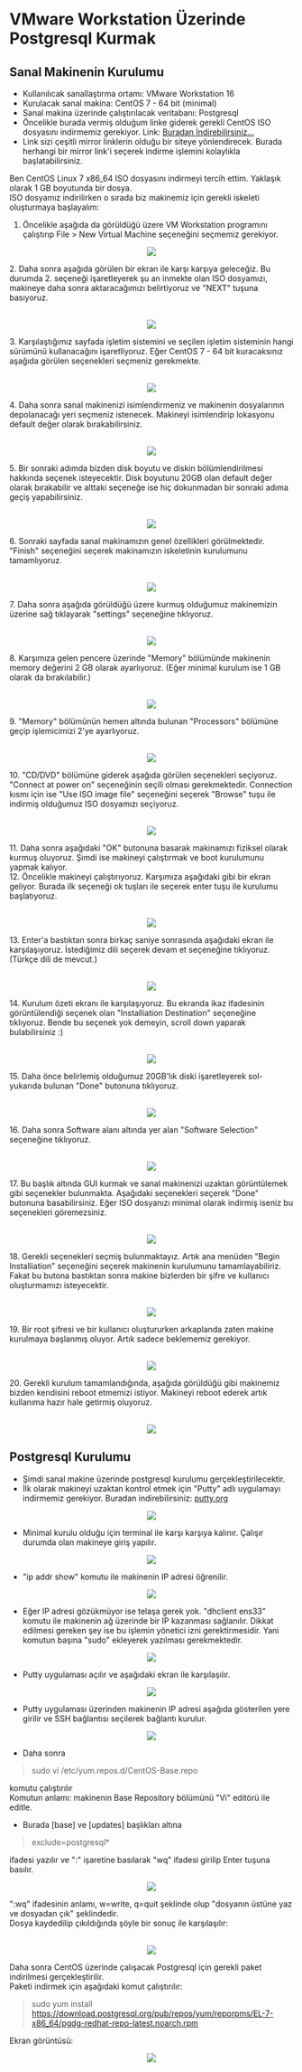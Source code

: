 # VMware Workstation Üzerinde Postgresql Kurmak
## Sanal Makinenin Kurulumu
- Kullanılıcak sanallaştırma ortamı: VMware Workstation 16
- Kurulacak sanal makina: CentOS 7 - 64 bit (minimal)
- Sanal makina üzerinde çalıştırılacak veritabanı: Postgresql
- Öncelikle burada vermiş olduğum linke giderek gerekli CentOS ISO dosyasını indirmemiz gerekiyor. Link: [Buradan İndirebilirsiniz...](https://www.centos.org/download/)
- Link sizi çeşitli mirror linklerin olduğu bir siteye yönlendirecek. Burada herhangi bir mirror link'i seçerek indirme işlemini kolaylıkla başlatabilirsiniz. <br>

Ben CentOS Linux 7 x86_64 ISO dosyasını indirmeyi tercih ettim. Yaklaşık olarak 1 GB boyutunda bir dosya. <br>
ISO dosyamız indirilirken o sırada biz makinemiz için gerekli iskeleti oluşturmaya başlayalım: <br>
1. Öncelikle aşağıda da görüldüğü üzere VM Workstation programını çalıştırıp File > New Virtual Machine seçeneğini seçmemiz gerekiyor.
<p align="center">
<img src="https://user-images.githubusercontent.com/44029095/121349966-c2485480-c932-11eb-95f5-d7f7a55d8498.png">
</p>
2. Daha sonra aşağıda görülen bir ekran ile karşı karşıya geleceğiz. Bu durumda 2. seçeneği işaretleyerek şu an inmekte olan ISO dosyamızı, makineye daha sonra aktaracağımızı belirtiyoruz ve "NEXT" tuşuna basıyoruz.<br><br>
<p align="center">
  <img src="https://user-images.githubusercontent.com/44029095/121350791-be690200-c933-11eb-992b-bd479108cc26.png">
</p>
3. Karşılaştığımız sayfada işletim sistemini ve seçilen işletim sisteminin hangi sürümünü kullanacağını işaretliyoruz. Eğer CentOS 7 - 64 bit kuracaksınız aşağıda görülen seçenekleri seçmeniz gerekmekte. <br><br>
<p align="center">
  <img src="https://user-images.githubusercontent.com/44029095/121352320-69c68680-c935-11eb-88a9-23d057582cb1.png"> 
</p>
4. Daha sonra sanal makinenizi isimlendirmeniz ve makinenin dosyalarının depolanacağı yeri seçmeniz istenecek. Makineyi isimlendirip lokasyonu default değer olarak bırakabilirsiniz.<br><br>
<p align="center">
  <img src="https://user-images.githubusercontent.com/44029095/121352463-911d5380-c935-11eb-88a3-1b7d307c5649.png">
</p>
5. Bir sonraki adımda bizden disk boyutu ve diskin bölümlendirilmesi hakkında seçenek isteyecektir. Disk boyutunu 20GB olan default değer olarak bırakabilir ve alttaki seçeneğe ise hiç dokunmadan bir sonraki adıma geçiş yapabilirsiniz. <br><br>
<p align="center">
  <img src="https://user-images.githubusercontent.com/44029095/121352982-0e48c880-c936-11eb-9f1d-161eba01ac92.png">
</p>
6. Sonraki sayfada sanal makinamızın genel özellikleri görülmektedir. "Finish" seçeneğini seçerek makinamızın iskeletinin kurulumunu tamamlıyoruz. <br><br>
<p align="center">
  <img src="https://user-images.githubusercontent.com/44029095/121353214-4819cf00-c936-11eb-95ec-745a1bce8f10.png">
</p>
7. Daha sonra aşağıda görüldüğü üzere kurmuş olduğumuz makinemizin üzerine sağ tıklayarak "settings" seçeneğine tıklıyoruz. <br><br>
<p align="center">
  <img src="https://user-images.githubusercontent.com/44029095/121353578-af378380-c936-11eb-9a83-fa2d0a0546cb.png">
</p>
8. Karşımıza gelen pencere üzerinde "Memory" bölümünde makinenin memory değerini 2 GB olarak ayarlıyoruz. (Eğer minimal kurulum ise 1 GB olarak da bırakılabilir.) <br><br>
<p align="center">
  <img src="https://user-images.githubusercontent.com/44029095/121353842-fa519680-c936-11eb-9743-c9d8ef8d9ba6.png">
</p>
9. "Memory" bölümünün hemen altında bulunan "Processors" bölümüne geçip işlemicimizi 2'ye ayarlıyoruz. <br><br>
<p align="center">
  <img src="https://user-images.githubusercontent.com/44029095/121354013-24a35400-c937-11eb-8022-208ee3f0e968.png">
</p>
10. "CD/DVD" bölümüne giderek aşağıda görülen seçenekleri seçiyoruz. "Connect at power on" seçeneğinin seçili olması gerekmektedir. Connection kısmı için ise "Use ISO image file" seçeneğini seçerek "Browse" tuşu ile indirmiş olduğumuz ISO dosyamızı seçiyoruz. <br><br>
<p align="center">
  <img src="https://user-images.githubusercontent.com/44029095/121354564-a98e6d80-c937-11eb-82ed-1c019bf93a87.png">
</p>
11. Daha sonra aşağıdaki "OK" butonuna basarak makinamızı fiziksel olarak kurmuş oluyoruz. Şimdi ise makineyi çalıştırmak ve boot kurulumunu yapmak kalıyor. <br>
12. Öncelikle makineyi çalıştırıyoruz. Karşımıza aşağıdaki gibi bir ekran geliyor. Burada ilk seçeneği ok tuşları ile seçerek enter tuşu ile kurulumu başlatıyoruz.<br><br>
<p align="center">
  <img src="https://user-images.githubusercontent.com/44029095/121354945-0e49c800-c938-11eb-831b-a9812ca59ed5.png">
</p>
13. Enter'a bastıktan sonra birkaç saniye sonrasında aşağıdaki ekran ile karşılaşıyoruz. İstediğimiz dili seçerek devam et seçeneğine tıklıyoruz. (Türkçe dili de mevcut.) <br><br>
<p align="center">
  <img src="https://user-images.githubusercontent.com/44029095/121355261-5ff25280-c938-11eb-9110-e4ca60a34505.png">
</p>
14. Kurulum özeti ekranı ile karşılaşıyoruz. Bu ekranda ikaz ifadesinin görüntülendiği seçenek olan "Installiation Destination" seçeneğine tıklıyoruz. Bende bu seçenek yok demeyin, scroll down yaparak bulabilirsiniz :) <br><br>
<p align="center">
  <img src="https://user-images.githubusercontent.com/44029095/121355661-c4adad00-c938-11eb-87f3-be0d52d02cf2.png">
</p>
15. Daha önce belirlemiş olduğumuz 20GB'lık diski işaretleyerek sol-yukarıda bulunan "Done" butonuna tıklıyoruz. <br><br>
<p align="center">
  <img src="https://user-images.githubusercontent.com/44029095/121355899-09394880-c939-11eb-90e1-4c5c90a914dc.png">
</p>
16. Daha sonra Software alanı altında yer alan "Software Selection" seçeneğine tıklıyoruz. <br><br>
<p align="center">
  <img src="https://user-images.githubusercontent.com/44029095/121356187-4d2c4d80-c939-11eb-853d-41875cadffd0.png">
</p>
17. Bu başlık altında GUI kurmak ve sanal makinenizi uzaktan görüntülemek gibi seçenekler bulunmakta. Aşağıdaki seçenekleri seçerek "Done" butonuna basabilirsiniz. Eğer ISO dosyanızı minimal olarak indirmiş iseniz bu seçenekleri göremezsiniz. <br><br>
<p align="center">
  <img src="https://user-images.githubusercontent.com/44029095/121356665-bb711000-c939-11eb-9271-63971bbfaaf6.png">
</p>
18. Gerekli seçenekleri seçmiş bulunmaktayız. Artık ana menüden "Begin Installiation" seçeneğini seçerek makinenin kurulumunu tamamlayabiliriz. Fakat bu butona bastıktan sonra makine bizlerden bir şifre ve kullanıcı oluşturmamızı isteyecektir. <br><br>
<p align="center">
  <img src="https://user-images.githubusercontent.com/44029095/121356961-0d199a80-c93a-11eb-855a-ca4541a40ae8.png">
</p>
19. Bir root şifresi ve bir kullanıcı oluştururken arkaplanda zaten makine kurulmaya başlanmış oluyor. Artık sadece beklememiz gerekiyor. <br><br>
<p align="center">
  <img src="https://user-images.githubusercontent.com/44029095/121357409-77323f80-c93a-11eb-938e-3908e8bf267e.png">
</p>
20. Gerekli kurulum tamamlandığında, aşağıda görüldüğü gibi makinemiz bizden kendisini reboot etmemizi istiyor. Makineyi reboot ederek artık kullanıma hazır hale getirmiş oluyoruz. <br><br>
<p align="center">
  <img src="https://user-images.githubusercontent.com/44029095/121357680-a943a180-c93a-11eb-949b-f83ba14526e3.png">
</p>

## Postgresql Kurulumu
- Şimdi sanal makine üzerinde postgresql kurulumu gerçekleştirilecektir. <br>
- İlk olarak makineyi uzaktan kontrol etmek için "Putty" adlı uygulamayı indirmemiz gerekiyor. Buradan indirebilirsiniz: [putty.org](https://www.putty.org/) <br>
<p align="center">
  <img src="https://user-images.githubusercontent.com/44029095/121468152-0125eb00-c9c3-11eb-9940-ee77eae6c1f4.png">
</p>

- Minimal kurulu olduğu için terminal ile karşı karşıya kalınır. Çalışır durumda olan makineye giriş yapılır. <br>
<p align="center">
  <img src="https://user-images.githubusercontent.com/44029095/121468871-2c5d0a00-c9c4-11eb-9781-d68cd9126baf.png">
</p>

- "ip addr show" komutu ile makinenin IP adresi öğrenilir. <br>
<p align="center">
  <img src="https://user-images.githubusercontent.com/44029095/121468963-58788b00-c9c4-11eb-8819-76be22a1037e.png">
</p>

- Eğer IP adresi gözükmüyor ise telaşa gerek yok. "dhclient ens33" komutu ile makinenin ağ üzerinde bir IP kazanması sağlanılır. Dikkat edilmesi gereken şey ise bu işlemin yönetici izni gerektirmesidir. Yani komutun başına "sudo" ekleyerek yazılması gerekmektedir.
<p align="center">
  <img src="https://user-images.githubusercontent.com/44029095/121469291-ec4a5700-c9c4-11eb-83c5-cd20b4d3506d.png">
</p>

- Putty uygulaması açılır ve aşağıdaki ekran ile karşılaşılır. <br>
<p align="center">
  <img src="https://user-images.githubusercontent.com/44029095/121469545-5b27b000-c9c5-11eb-8d5e-27b443effb6e.png">
</p>

- Putty uygulaması üzerinden makinenin IP adresi aşağıda gösterilen yere girilir ve SSH bağlantısı seçilerek bağlantı kurulur. <br>
<p align="center">
  <img src="https://user-images.githubusercontent.com/44029095/121469853-e5701400-c9c5-11eb-8ab4-3d1cb45eb497.png">
</p>

- Daha sonra <br>
> sudo vi /etc/yum.repos.d/CentOS-Base.repo

 
komutu çalıştırılır <br>
Komutun anlamı: makinenin Base Repository bölümünü "Vi" editörü ile editle.<br>
- Burada [base] ve [updates] başlıkları altına <br>
> exclude=postgresql*

ifadesi yazılır ve ":" işaretine basılarak "wq" ifadesi girilip Enter tuşuna basılır.<br>
<p align="center">
 <img src="https://user-images.githubusercontent.com/44029095/121365825-a7311100-c941-11eb-90a4-7fa120f894a1.png">
</p>
":wq" ifadesinin anlamı, w=write, q=quit şeklinde olup "dosyanın üstüne yaz ve dosyadan çık" şeklindedir.<br> 
Dosya kaydedilip çıkıldığında şöyle bir sonuç ile karşılaşılır: <br><br>
<p align="center">
 <img src="https://user-images.githubusercontent.com/44029095/121366337-13ac1000-c942-11eb-81ca-ee7304c70b05.png">
</p>

Daha sonra CentOS üzerinde çalışacak Postgresql için gerekli paket indirilmesi gerçekleştirilir. <br>
Paketi indirmek için aşağıdaki komut çalıştırılır: <br>
> sudo yum install https://download.postgresql.org/pub/repos/yum/reporpms/EL-7-x86_64/pgdg-redhat-repo-latest.noarch.rpm <br>

Ekran görüntüsü: <br>
<p align="center">
 <img src="https://user-images.githubusercontent.com/44029095/121367838-4d314b00-c943-11eb-809a-85f9a13ee490.png">
</p>




